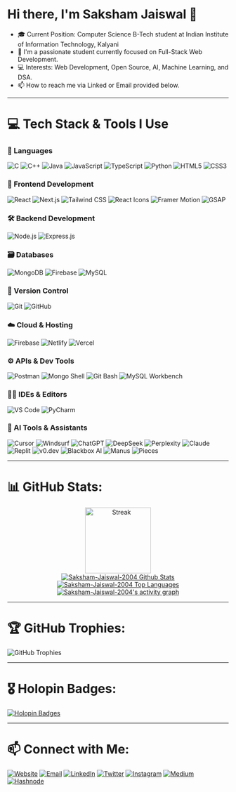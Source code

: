 # Hi there, I'm Saksham Jaiswal 👋

- 🎓 Current Position: Computer Science B-Tech student at Indian Institute of Information Technology, Kalyani
- 👀 I'm a passionate student currently focused on Full-Stack Web Development.
- 💻 Interests: Web Development, Open Source, AI, Machine Learning, and DSA.
- 📫 How to reach me via Linked or Email provided below.

---

# 💻 Tech Stack & Tools I Use

### 🚀 Languages
![C](https://img.shields.io/badge/C-00599C?style=for-the-badge&logo=c&logoColor=white)
![C++](https://img.shields.io/badge/C++-00599C?style=for-the-badge&logo=cplusplus&logoColor=white)
![Java](https://img.shields.io/badge/Java-ED8B00?style=for-the-badge&logo=java&logoColor=white)
![JavaScript](https://img.shields.io/badge/JavaScript-F7DF1E?style=for-the-badge&logo=javascript&logoColor=black)
![TypeScript](https://img.shields.io/badge/TypeScript-3178C6?style=for-the-badge&logo=typescript&logoColor=white)
![Python](https://img.shields.io/badge/Python-3776AB?style=for-the-badge&logo=python&logoColor=white)
![HTML5](https://img.shields.io/badge/HTML5-E34F26?style=for-the-badge&logo=html5&logoColor=white)
![CSS3](https://img.shields.io/badge/CSS3-1572B6?style=for-the-badge&logo=css3&logoColor=white)

### 🎨 Frontend Development
![React](https://img.shields.io/badge/React-20232A?style=for-the-badge&logo=react&logoColor=61DAFB)
![Next.js](https://img.shields.io/badge/Next.js-000000?style=for-the-badge&logo=nextdotjs&logoColor=white)
![Tailwind CSS](https://img.shields.io/badge/TailwindCSS-38B2AC?style=for-the-badge&logo=tailwind-css&logoColor=white)
![React Icons](https://img.shields.io/badge/React_Icons-61DAFB?style=for-the-badge&logo=react&logoColor=white)
![Framer Motion](https://img.shields.io/badge/Framer_Motion-0055FF?style=for-the-badge&logo=framer&logoColor=white)
![GSAP](https://img.shields.io/badge/GSAP-88CE02?style=for-the-badge&logo=greensock&logoColor=black)

### 🛠️ Backend Development
![Node.js](https://img.shields.io/badge/Node.js-339933?style=for-the-badge&logo=nodedotjs&logoColor=white)
![Express.js](https://img.shields.io/badge/Express.js-000000?style=for-the-badge&logo=express&logoColor=white)

### 🗃️ Databases
![MongoDB](https://img.shields.io/badge/MongoDB-47A248?style=for-the-badge&logo=mongodb&logoColor=white)
![Firebase](https://img.shields.io/badge/Firebase-FFCA28?style=for-the-badge&logo=firebase&logoColor=black)
![MySQL](https://img.shields.io/badge/MySQL-4479A1?style=for-the-badge&logo=mysql&logoColor=white)

### 🧰 Version Control
![Git](https://img.shields.io/badge/Git-F05032?style=for-the-badge&logo=git&logoColor=white)
![GitHub](https://img.shields.io/badge/GitHub-181717?style=for-the-badge&logo=github&logoColor=white)

### ☁️ Cloud & Hosting
![Firebase](https://img.shields.io/badge/Firebase-FFCA28?style=for-the-badge&logo=firebase&logoColor=black)
![Netlify](https://img.shields.io/badge/Netlify-00C7B7?style=for-the-badge&logo=netlify&logoColor=white)
![Vercel](https://img.shields.io/badge/Vercel-000000?style=for-the-badge&logo=vercel&logoColor=white)

### ⚙️ APIs & Dev Tools
![Postman](https://img.shields.io/badge/Postman-FF6C37?style=for-the-badge&logo=postman&logoColor=white)
![Mongo Shell](https://img.shields.io/badge/MongoShell-13AA52?style=for-the-badge&logo=mongodb&logoColor=white)
![Git Bash](https://img.shields.io/badge/Git_Bash-000000?style=for-the-badge&logo=git&logoColor=white)
![MySQL Workbench](https://img.shields.io/badge/MySQL_Workbench-4479A1?style=for-the-badge&logo=mysql&logoColor=white)

### 🧑‍💻 IDEs & Editors
![VS Code](https://img.shields.io/badge/VS_Code-007ACC?style=for-the-badge&logo=visual-studio-code&logoColor=white)
![PyCharm](https://img.shields.io/badge/PyCharm-000000?style=for-the-badge&logo=pycharm&logoColor=white)

### 🤖 AI Tools & Assistants
![Cursor](https://img.shields.io/badge/Cursor_AI-000000?style=for-the-badge&logo=cursor&logoColor=white)
![Windsurf](https://img.shields.io/badge/Windsurf-1E90FF?style=for-the-badge&logo=codeium&logoColor=white)
![ChatGPT](https://img.shields.io/badge/ChatGPT-10A37F?style=for-the-badge&logo=openai&logoColor=white)
![DeepSeek](https://img.shields.io/badge/DeepSeek-FF6F00?style=for-the-badge&logo=deepseek&logoColor=white)
![Perplexity](https://img.shields.io/badge/Perplexity-1E1E1E?style=for-the-badge&logo=perplexity&logoColor=white)
![Claude](https://img.shields.io/badge/Claude_AI-FFAE42?style=for-the-badge&logo=anthropic&logoColor=white)
![Replit](https://img.shields.io/badge/Replit-F26207?style=for-the-badge&logo=replit&logoColor=white)
![v0.dev](https://img.shields.io/badge/v0.dev-000000?style=for-the-badge&logo=vercel&logoColor=white)
![Blackbox AI](https://img.shields.io/badge/Blackbox_AI-000000?style=for-the-badge&logo=blackbox&logoColor=white)
![Manus](https://img.shields.io/badge/Manus_AI-4B0082?style=for-the-badge&logo=manus&logoColor=white)
![Pieces](https://img.shields.io/badge/Pieces-5D3FD3?style=for-the-badge&logo=data&logoColor=white)

---

# 📊 GitHub Stats:

<div align="center">
  <img src="https://github-readme-streak-stats.herokuapp.com/?user=Saksham-Jaiswal-2004&theme=react&hide_border=true&background=0D1117&stroke=FF6F61&ring=00C4B4" height="150" alt="Streak" />
  <br>
  <a href="https://github.com/Saksham-Jaiswal-2004/github-readme-stats"><img alt="Saksham-Jaiswal-2004 Github Stats" src="https://github-readme-stats.vercel.app/api?username=Saksham-Jaiswal-2004&show_icons=true&count_private=true&theme=react&hide_border=true&bg_color=0D1117" /></a>
  <a href="https://github.com/Saksham-Jaiswal-2004/github-readme-stats"><img alt="Saksham-Jaiswal-2004 Top Languages" src="https://github-readme-stats.vercel.app/api/top-langs/?username=Saksham-Jaiswal-2004&langs_count=8&count_private=true&layout=compact&theme=react&hide_border=true&bg_color=0D1117" /></a>
  <br/>
  <a href="https://github.com/Saksham-Jaiswal-2004">
    <img alt="Saksham-Jaiswal-2004's activity graph" src="https://github-readme-activity-graph.vercel.app/graph?username=Saksham-Jaiswal-2004&theme=react-dark" />
  </a>
</div>

---

# 🏆 **GitHub Trophies:**
![GitHub Trophies](https://github-profile-trophy.vercel.app/?username=Saksham-Jaiswal-2004&theme=radical)

---

# 🎖️ Holopin Badges:

[![Holopin Badges](https://holopin.me/sakshamjaiswal2004)](https://holopin.io/@sakshamjaiswal2004)

---

# 📫 Connect with Me:

[![Website](https://img.shields.io/badge/Website-000000?style=flat&logo=google-chrome&logoColor=white)](https://sakshamjaiswal.vercel.app/)
[![Email](https://img.shields.io/badge/Email-D14836?style=flat&logo=gmail&logoColor=white)](mailto:sakshamjaiswalofficial@gmail.com)
[![LinkedIn](https://img.shields.io/badge/LinkedIn-0A66C2?style=flat&logo=linkedin&logoColor=white)](https://www.linkedin.com/in/saksham-jaiswal-220637302)
[![Twitter](https://img.shields.io/badge/Twitter-1DA1F2?style=flat&logo=twitter&logoColor=white)](https://x.com/SakshamJais2004)
[![Instagram](https://img.shields.io/badge/Instagram-E4405F?style=flat&logo=instagram&logoColor=white)](https://www.instagram.com/saksham__jaiswal/)
[![Medium](https://img.shields.io/badge/Medium-12100E?style=flat&logo=medium&logoColor=white)](https://medium.com/@sakshamjaiswalofficial)
[![Hashnode](https://img.shields.io/badge/Hashnode-2962FF?style=flat&logo=hashnode&logoColor=white)](https://hashnode.com/@sakshamjaiswal)

<!---
Saksham-Jaiswal-2004/Saksham-Jaiswal-2004 is a ✨ special ✨ repository because its `README.md` (this file) appears on your GitHub profile.
You can click the Preview link to take a look at your changes.
--->
